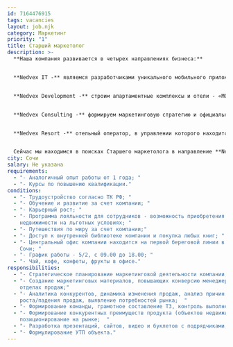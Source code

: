 ```yaml
---
id: 7164476915
tags: vacancies
layout: job.njk
category: Маркетинг
priority: "1"
title: Старший маркетолог
description: >-
  **Наша компания развивается в четырех направлениях бизнеса:**


  **Nedvex IT -** являемся разработчиками уникального мобильного приложения - базы новостроек г. Сочи, объединяющей застройщиков и агентов недвижимости.


  **Nedvex Development -** строим апартаментные комплексы и отели - «МОНЕ», «VOLNA RESORT», «ATRIUM AVENUE», «VERDI» и др.


  **Nedvex Consulting -** формируем маркетинговую стратегию и официальные отделы продаж для застройщиков «под ключ». Представляем 11 объектов недвижимости в г. Сочи.


  **Nedvex Resort -** отельный оператор, в управлении которого находится 4 апартаментных комплекса «МОНЕ», «VOLNA RESORT», «ATRIUM AVENUE», «VERDI».


  Сейчас мы находимся в поисках Старшего маркетолога в направление **Nedvex Consulting.**
city: Сочи
salary: Не указана
requirements:
  - "- Аналогичный опыт работы от 1 года; "
  - "- Курсы по повышению квалификации."
conditions:
  - "- Трудоустройство согласно ТК РФ; "
  - "- Обучение и развитие за счет компании; "
  - "- Карьерный рост; "
  - "- Программа лояльности для сотрудников - возможность приобретения
    недвижимости на льготных условиях; "
  - "- Путешествия по миру за счет компании;"
  - "- Доступ к внутренней библиотеке компании и покупка любых книг; "
  - "- Центральный офис компании находится на первой береговой линии в центре г.
    Сочи; "
  - "- График работы - 5/2, с 09.00 до 18.00; "
  - "- Чай, кофе, конфеты, фрукты в офисе."
responsibilities:
  - "- Стратегическое планирование маркетинговой деятельности компании; "
  - "- Создание маркетинговых материалов, повышающих конверсию менеджеров в
    отделах продаж;"
  - "- Аналитика конкурентов, динамика изменения продаж, анализ причин
    роста/падения продаж, выявление потребностей рынка;  "
  - "- Формирование команды, грамотное составление ТЗ, контроль выполнения;  "
  - "- Формирование конкурентных преимуществ продукта (объектов недвижимости) и
    позиционирование на рынке;  "
  - "- Разработка презентаций, сайтов, видео и буклетов с подрядчиками; "
  - "- Формулирование УТП объекта."
---
```

